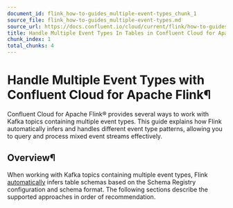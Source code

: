 ```yaml
---
document_id: flink_how-to-guides_multiple-event-types_chunk_1
source_file: flink_how-to-guides_multiple-event-types.md
source_url: https://docs.confluent.io/cloud/current/flink/how-to-guides/multiple-event-types.html
title: Handle Multiple Event Types In Tables in Confluent Cloud for Apache Flink
chunk_index: 1
total_chunks: 4
---
```


# Handle Multiple Event Types with Confluent Cloud for Apache Flink¶

Confluent Cloud for Apache Flink® provides several ways to work with Kafka topics containing multiple event types. This guide explains how Flink automatically infers and handles different event type patterns, allowing you to query and process mixed event streams effectively.

## Overview¶

When working with Kafka topics containing multiple event types, Flink [automatically](../reference/serialization.html#flink-sql-serialization) infers table schemas based on the Schema Registry configuration and schema format. The following sections describe the supported approaches in order of recommendation.
